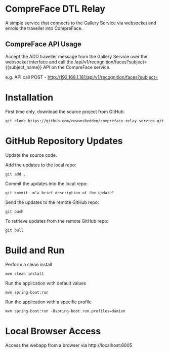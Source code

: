 # CompreFace DTL Relay
A simple service that connects to the Gallery Service via websocket and enrols the traveller into CompreFace.

## CompreFace API Usage
Accept the ADD traveller message from the Gallery Service over the websocket interface and call the /api/v1/recognition/faces?subject={{subject_name}} API on the CompreFace service.

e.g. API call POST - http://192.168.1.181/api/v1/recognition/faces?subject=

# Installation
First time only, download the source project from GitHub.
```
git clone https://github.com/rowanshedden/compreface-relay-service.git
```

# GitHub Repository Updates
Update the source code.

Add the updates to the local repo:
```
git add .
```
Commit the updates into the local repo:
```
git commit -m"a brief description of the update"
```
Send the updates to the remote GitHub repo:
```
git push
```

To retrieve updates from the remote GitHub repo:
```
git pull
```

# Build and Run
Perform a clean install
```
mvn clean install
```

Run the application with default values
```
mvn spring-boot:run
```

Run the application with a specific profile
```
mvn spring-boot:run -Dspring-boot.run.profiles=damien
```

# Local Browser Access
Access the webapp from a browser via http://localhost:8005


